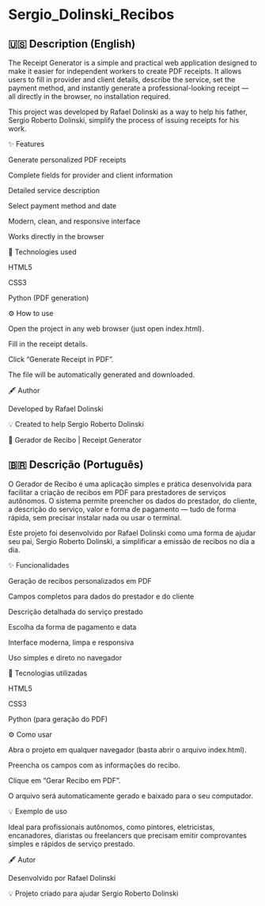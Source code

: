 # Sergio_Dolinski_Recibos
🇺🇸 Description (English)
-------------------------------------------

The Receipt Generator is a simple and practical web application designed to make it easier for independent workers to create PDF receipts.
It allows users to fill in provider and client details, describe the service, set the payment method, and instantly generate a professional-looking receipt — all directly in the browser, no installation required.

This project was developed by Rafael Dolinski as a way to help his father, Sergio Roberto Dolinski, simplify the process of issuing receipts for his work.

✨ Features

Generate personalized PDF receipts

Complete fields for provider and client information

Detailed service description

Select payment method and date

Modern, clean, and responsive interface

Works directly in the browser

🧠 Technologies used

HTML5

CSS3

Python (PDF generation)

⚙️ How to use

Open the project in any web browser (just open index.html).

Fill in the receipt details.

Click “Generate Receipt in PDF”.

The file will be automatically generated and downloaded.

🖋️ Author

Developed by Rafael Dolinski

💡 Created to help Sergio Roberto Dolinski

🧾 Gerador de Recibo | Receipt Generator

🇧🇷 Descrição (Português)
-------------------------------------------
O Gerador de Recibo é uma aplicação simples e prática desenvolvida para facilitar a criação de recibos em PDF para prestadores de serviços autônomos.
O sistema permite preencher os dados do prestador, do cliente, a descrição do serviço, valor e forma de pagamento — tudo de forma rápida, sem precisar instalar nada ou usar o terminal.

Este projeto foi desenvolvido por Rafael Dolinski como uma forma de ajudar seu pai, Sergio Roberto Dolinski, a simplificar a emissão de recibos no dia a dia.

✨ Funcionalidades

Geração de recibos personalizados em PDF

Campos completos para dados do prestador e do cliente

Descrição detalhada do serviço prestado

Escolha da forma de pagamento e data

Interface moderna, limpa e responsiva

Uso simples e direto no navegador

🧠 Tecnologias utilizadas

HTML5

CSS3

Python (para geração do PDF)

⚙️ Como usar

Abra o projeto em qualquer navegador (basta abrir o arquivo index.html).

Preencha os campos com as informações do recibo.

Clique em “Gerar Recibo em PDF”.

O arquivo será automaticamente gerado e baixado para o seu computador.

💡 Exemplo de uso

Ideal para profissionais autônomos, como pintores, eletricistas, encanadores, diaristas ou freelancers que precisam emitir comprovantes simples e rápidos de serviço prestado.

🖋️ Autor

Desenvolvido por Rafael Dolinski

💡 Projeto criado para ajudar Sergio Roberto Dolinski

